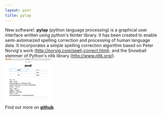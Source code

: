 ```yaml
---
layout: post
title: pylap
---
```


New software!. **pylap** (python language processing) is a graphical user interface written using python's tkinter library. It has been created to enable semi-automaized spelling correction and processing of human language data. It incorporates a simple spelling correction algorithm based on Peter Norvig's work (http://norvig.com/spell-correct.html), and the Snowball stemmer of Python's nltk library (http://www.nltk.org/). 
<br>
<img src="/images/pylap_demo.png" alt="no image found" height="150"/>
<br>
Find out more on <a href="https://github.com/dwulff/pylap"><b>github</b></a>
